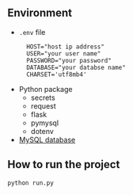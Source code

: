 ## Environment

- `.env` file
  ```env
    HOST="host ip address"
    USER="your user name"
    PASSWORD="your password"
    DATABASE="your databse name"
    CHARSET='utf8mb4'
  ```
- Python package
  - secrets
  - request
  - flask
  - pymysql
  - dotenv
- [MySQL database](./database/shoppingwebfinal.sql)

## How to run the project

```bash
python run.py
```
